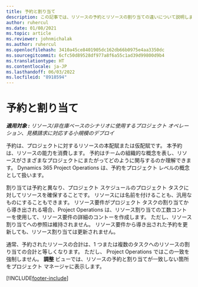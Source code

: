 ```yaml
---
title: 予約と割り当て
description: この記事では、リソースの予約とリソースの割り当ての違いについて説明します。
author: ruhercul
ms.date: 01/08/2021
ms.topic: article
ms.reviewer: johnmichalak
ms.author: ruhercul
ms.openlocfilehash: 3410a45ce8401905dc162db66b0975e4aa3350dc
ms.sourcegitcommit: 6cfc50d89528df977a8f6a55c1ad39d99800d9b4
ms.translationtype: HT
ms.contentlocale: ja-JP
ms.lasthandoff: 06/03/2022
ms.locfileid: "8918594"
---
```

# <a name="bookings-vs-assignments"></a>予約と割り当て

_**適用対象 :** リソース/非在庫ベースのシナリオに使用するプロジェクト オペレーション、見積請求に対応する小規模のデプロイ_

予約は、プロジェクトに対するリソースの本配賦または仮配賦です。 本予約は、リソースの能力を消費します。 予約はチームの組織的な概念を表し、リソースがさまざまなプロジェクトにまたがってどのように関与するのか理解できます。 Dynamics 365 Project Operations は、予約をプロジェクト レベルの概念として扱います。 

割り当ては予約と異なり、プロジェクト スケジュールのプロジェクト タスクに対してリソースを確保することです。 リソースには名前を付けることも、汎用なものにすることもできます。  リソース要件がプロジェクト タスクの割り当てから導き出される場合、Project Operations は、リソース割り当ての工数コントーを使用して、リソース要件の詳細のコントーを作成します。 ただし、リソース割り当てへの参照は維持されません。 リソース要件から導き出された予約を更新しても、リソース割り当ては更新されません。

通常、予約されたリソースの合計は、1 つまたは複数のタスクへのリソースの割り当ての合計と等しくなります。 ただし、 Project Operations ではこの一致を強制しません。 **調整** ビューでは、リソースの予約と割り当てが一致しない箇所をプロジェクト マネージャに表示します。




[!INCLUDE[footer-include](../includes/footer-banner.md)]
